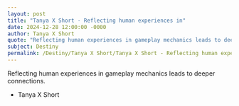 ```yaml
---
layout: post
title: "Tanya X Short - Reflecting human experiences in"
date: 2024-12-28 12:00:00 -0000
author: Tanya X Short
quote: "Reflecting human experiences in gameplay mechanics leads to deeper connections."
subject: Destiny
permalink: /Destiny/Tanya X Short/Tanya X Short - Reflecting human experiences in
---
```


Reflecting human experiences in gameplay mechanics leads to deeper connections.

- Tanya X Short
